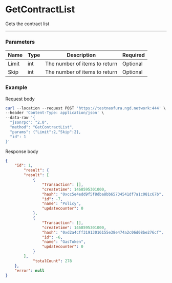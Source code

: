 # GetContractList
Gets the contract list
<hr>

### Parameters
|    Name    | Type | Description | Required |
| ---------- | --- |    ------    | ----|
| Limit    | int|  The number of items to return| Optional|
| Skip    | int|  The number of items to return| Optional |
### Example

Request body

``` powershell
curl --location --request POST 'https://testneofura.ngd.network:444' \
--header 'Content-Type: application/json' \
--data-raw '{
  "jsonrpc": "2.0",
  "method": "GetContractList",
  "params": {"Limit":2,"Skip":2},
  "id": 1
}'
```

Response body

```json
{
    "id": 1,
        "result": {
        "result": [
            {
                "Transaction": [],
                "createtime": 1468595301000,
                "hash": "0xcc5e4edd9f5f8dba8bb65734541df7a1c081c67b",
                "id": -7,
                "name": "Policy",
                "updatecounter": 0
            },
            {
                "Transaction": [],
                "createtime": 1468595301000,
                "hash": "0xd2a4cff31913016155e38e474a2c06d08be276cf",
                "id": -6,
                "name": "GasToken",
                "updatecounter": 0
            }
        ],
            "totalCount": 278
    },
    "error": null
}
```
